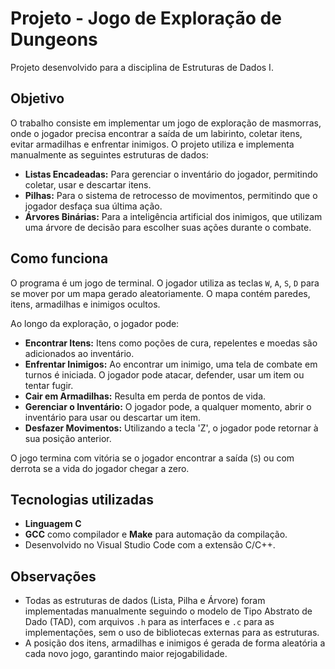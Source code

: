 # Projeto - Jogo de Exploração de Dungeons

Projeto desenvolvido para a disciplina de Estruturas de Dados I.

## Objetivo

O trabalho consiste em implementar um jogo de exploração de masmorras, onde o jogador precisa encontrar a saída de um labirinto, coletar itens, evitar armadilhas e enfrentar inimigos. O projeto utiliza e implementa manualmente as seguintes estruturas de dados:

- **Listas Encadeadas:** Para gerenciar o inventário do jogador, permitindo coletar, usar e descartar itens.
- **Pilhas:** Para o sistema de retrocesso de movimentos, permitindo que o jogador desfaça sua última ação.
- **Árvores Binárias:** Para a inteligência artificial dos inimigos, que utilizam uma árvore de decisão para escolher suas ações durante o combate.

## Como funciona

O programa é um jogo de terminal. O jogador utiliza as teclas `W`, `A`, `S`, `D` para se mover por um mapa gerado aleatoriamente. O mapa contém paredes, itens, armadilhas e inimigos ocultos.

Ao longo da exploração, o jogador pode:

- **Encontrar Itens:** Itens como poções de cura, repelentes e moedas são adicionados ao inventário.
- **Enfrentar Inimigos:** Ao encontrar um inimigo, uma tela de combate em turnos é iniciada. O jogador pode atacar, defender, usar um item ou tentar fugir.
- **Cair em Armadilhas:** Resulta em perda de pontos de vida.
- **Gerenciar o Inventário:** O jogador pode, a qualquer momento, abrir o inventário para usar ou descartar um item.
- **Desfazer Movimentos:** Utilizando a tecla 'Z', o jogador pode retornar à sua posição anterior.

O jogo termina com vitória se o jogador encontrar a saída (`S`) ou com derrota se a vida do jogador chegar a zero.

## Tecnologias utilizadas

* **Linguagem C**
* **GCC** como compilador e **Make** para automação da compilação.
* Desenvolvido no Visual Studio Code com a extensão C/C++.

## Observações

* Todas as estruturas de dados (Lista, Pilha e Árvore) foram implementadas manualmente seguindo o modelo de Tipo Abstrato de Dado (TAD), com arquivos `.h` para as interfaces e `.c` para as implementações, sem o uso de bibliotecas externas para as estruturas.
* A posição dos itens, armadilhas e inimigos é gerada de forma aleatória a cada novo jogo, garantindo maior rejogabilidade.